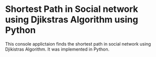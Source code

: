 # Shortest Path in Social network using Djikstras Algorithm using Python 
This console applictaion finds the shortest path in social network using Djikistras Algorithm. It was implemented in Python.
